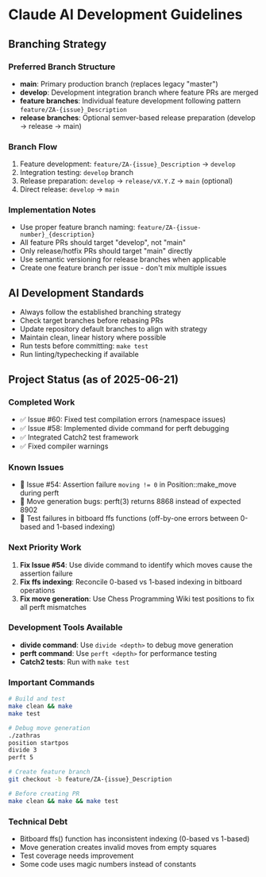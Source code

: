 # Claude AI Development Guidelines

## Branching Strategy

### Preferred Branch Structure
- **main**: Primary production branch (replaces legacy "master")
- **develop**: Development integration branch where feature PRs are merged
- **feature branches**: Individual feature development following pattern `feature/ZA-{issue}_Description`
- **release branches**: Optional semver-based release preparation (develop → release → main)

### Branch Flow
1. Feature development: `feature/ZA-{issue}_Description` → `develop`
2. Integration testing: `develop` branch
3. Release preparation: `develop` → `release/vX.Y.Z` → `main` (optional)
4. Direct release: `develop` → `main`

### Implementation Notes
- Use proper feature branch naming: `feature/ZA-{issue-number}_{description}`
- All feature PRs should target "develop", not "main"
- Only release/hotfix PRs should target "main" directly
- Use semantic versioning for release branches when applicable
- Create one feature branch per issue - don't mix multiple issues

## AI Development Standards
- Always follow the established branching strategy
- Check target branches before rebasing PRs
- Update repository default branches to align with strategy
- Maintain clean, linear history where possible
- Run tests before committing: `make test`
- Run linting/typechecking if available

## Project Status (as of 2025-06-21)

### Completed Work
- ✅ Issue #60: Fixed test compilation errors (namespace issues)
- ✅ Issue #58: Implemented divide command for perft debugging
- ✅ Integrated Catch2 test framework
- ✅ Fixed compiler warnings

### Known Issues
- 🐛 Issue #54: Assertion failure `moving != 0` in Position::make_move during perft
- 🐛 Move generation bugs: perft(3) returns 8868 instead of expected 8902
- 🐛 Test failures in bitboard ffs functions (off-by-one errors between 0-based and 1-based indexing)

### Next Priority Work
1. **Fix Issue #54**: Use divide command to identify which moves cause the assertion failure
2. **Fix ffs indexing**: Reconcile 0-based vs 1-based indexing in bitboard operations
3. **Fix move generation**: Use Chess Programming Wiki test positions to fix all perft mismatches

### Development Tools Available
- **divide command**: Use `divide <depth>` to debug move generation
- **perft command**: Use `perft <depth>` for performance testing
- **Catch2 tests**: Run with `make test`

### Important Commands
```bash
# Build and test
make clean && make
make test

# Debug move generation
./zathras
position startpos
divide 3
perft 5

# Create feature branch
git checkout -b feature/ZA-{issue}_Description

# Before creating PR
make clean && make && make test
```

### Technical Debt
- Bitboard ffs() function has inconsistent indexing (0-based vs 1-based)
- Move generation creates invalid moves from empty squares
- Test coverage needs improvement
- Some code uses magic numbers instead of constants